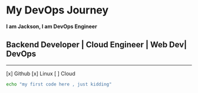 # My DevOps Journey
**I am Jackson, I am DevOps Engineer**
## Backend Developer | Cloud Engineer | Web Dev| DevOps

---

[x] Github
[x] Linux
[ ] Cloud 

```bash
echo "my first code here , just kidding"
```

